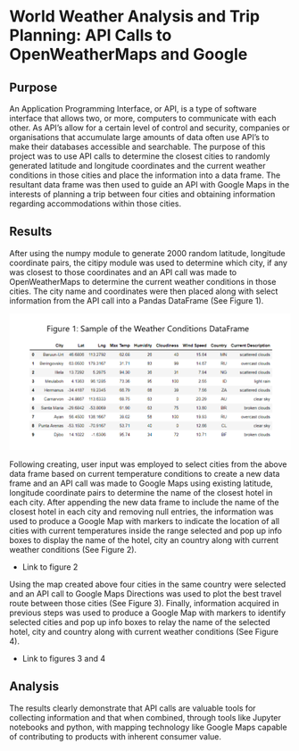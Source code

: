 # World Weather Analysis and Trip Planning:  API Calls to OpenWeatherMaps and Google

## Purpose
An Application Programming Interface, or API, is a type of software interface that allows two, or more, computers to communicate with each other.  As API’s allow for a certain level of control and security, companies or organisations that accumulate large amounts of data often use API’s to make their databases accessible and searchable.  The purpose of this project was to use API calls to determine the closest cities to randomly generated latitude and longitude coordinates and the current weather conditions in those cities and place the information into a data frame.  The resultant data frame was then used to guide an API with Google Maps in the interests of planning a trip between four cities and obtaining information regarding accommodations within those cities.

## Results
After using the numpy module to generate 2000 random latitude, longitude coordinate pairs, the citipy module was used to determine which city, if any was closest to those coordinates and an API call was made to OpenWeatherMaps to determine the current weather conditions in those cities.  The city name and coordinates were then placed along with select information from the API call into a Pandas DataFrame (See Figure 1).

![](https://github.com/Scruffy-Bearie/World_Weather_Analysis/blob/main/DataFrameSample.png)

Following creating, user input was employed to select cities from the above data frame based on current temperature conditions to create a new data frame and an API call was made to Google Maps using existing latitude, longitude coordinate pairs to determine the name of the closest hotel in each city.  After appending the new data frame to include the name of the closest hotel in each city and removing null entries, the information was used to produce a Google Map with markers to indicate the location of all cities with current temperatures inside the range selected and pop up info boxes to display the name of the hotel, city an country along with current weather conditions (See Figure 2).

-	Link to figure 2

Using the map created above four cities in the same country were selected and an API call to Google Maps Directions was used to plot the best travel route between those cities (See Figure 3).  Finally, information acquired in previous steps was used to produce a Google Map with markers to identify selected cities and pop up info boxes to relay the name of the selected hotel, city and country along with current weather conditions (See Figure 4).

-	Link to figures 3 and 4

## Analysis

The results clearly demonstrate that API calls are valuable tools for collecting information and that when combined, through tools like Jupyter notebooks and python, with mapping technology like Google Maps capable of contributing to products with inherent consumer value.
